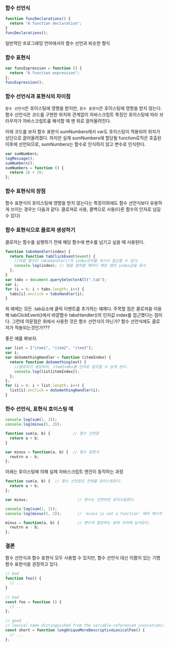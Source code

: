 ### 함수 선언식

```js
function funcDeclarations() {
  return "A function declaration";
}
funcDeclarations();
```

일반적인 프로그래밍 언어에서의 함수 선언과 비슷한 형식

### 함수 표현식

```js
var funcExpression = function () {
  return "A function expression";
};
funcExpression();
```

### 함수 선언식과 표현식의 차이점

`함수 선언식`은 호이스팅에 영향을 받지만, `함수 표현식`은 호이스팅에 영향을 받지
않는다. 함수 선언식은 코드를 구현한 위치와 관계없이 자바스크립트 특징인
호이스팅에 따라 브라우저가 자바스크립트를 해석할 때 맨 위로 끌어올려진다.

아래 코드를 보자
함수 표현식 sumNumbers에서 var도 호이스팅이 적용되어 위치가 상단으로 끌어올려졌다.
하지만 실제 sumNumbers에 할당될 function로직은 호출된 이후에 선언되므로,
sumNumbers는 함수로 인식하지 않고 변수로 인식한다.

```js
var sumNumbers;
logMessage();
sumNumbers();
sumNumbers = function () {
  return 10 + 20;
};
```

### 함수 표현식의 장점

함수 표현식이 호이스팅에 영향을 받지 않는다는 특징이외에도 함수 선언식보다 유용하게 쓰이는 경우는 다음과 같다.
클로져로 사용, 콜백으로 사용(다른 함수의 인자로 넘길 수 있다)

### 함수 표현식으로 클로져 생성하기

클로저는 함수를 실행하기 전에 해당 함수에 변수를 넘기고 싶을 때 사용된다.

```js
function tabsHandler(index) {
  return function tabClickEvent(event) {
    //바깥 함수인 tabsHandler()의 index인자를 여기서 접근할 수 있다.
    console.log(index); // 탭을 클릭할 때마다 해당 탭의 index값을 표시
  };
}
var tabs = document.querySelectorAll(".tab");
var i;
for (i = 0; i < tabs.length; i++) {
  tabs[i].onclick = tabsHandler(i);
}
```

위 예제는 모든 .tab요소에 클릭 이벤트를 추가하는 예제다.
주목할 점은 클로져을 이용해 tabClickEvent()에서 바깥함수 tabsHandler()의 인자값 index를 접근했다는 점이다.
그런데 의문점은 위에서 사용한 것은 함수 선언식이 아닌가? 함수 선언식에도 클로저가 적용되는것인가???

좋은 예를 봐보자.

```js
var list = ["item1", "item2", "item3"];
var i;
var doSomethingHandler = function (itemIndex) {
  return function doSomething(evt) {
    //클로저가 생성되어, itemIndex를 인자로 참조할 수 있게 된다.
    console.log(list[itemIndex]);
  };
};
for (i = 0; i < list.length; i++) {
  list[i].onclick = doSomethingHandler(i);
}
```

### 한수 선언식, 표현식 호이스팅 예

```js
console.log(sum(1, 2));
console.log(minus(5, 2));

function sum(a, b) {          // 함수 선언문
  return a + b;
}

var minus = function(a, b) {  // 함수 표현식
  reutrn a - b;
};
```
아래는 호이스팅에 의해 실제 자바스크립트 엔진이 동작하는 과정

```js
function sum(a, b) {  // 함수 선언문은 전체를 호이스팅한다.
  return a + b;
};

var minus;                      // 변수는 선언부만 호이스팅한다.

console.log(sum(1, 2));
console.log(minus(5, 2));       // 'minus is not a function' 에러 메시지

minus = function(a, b) {        // 변수의 할당부는 원래 자리에 남겨둔다.
  reutrn a - b;
};
```


### 결론

함수 선언식과 함수 표현식 모두 사용할 수 있지만, 함수 선언식 대신 이름이 있는 기명함수 표현식을 권장하고 있다.

```js
// bad
function foo() {
  // ...
}
 
// bad
const foo = function () {
  // ...
};
 
// good
// lexical name distinguished from the variable-referenced invocation(s)
const short = function longUniqueMoreDescriptiveLexicalFoo() {
  // ...
};
```

